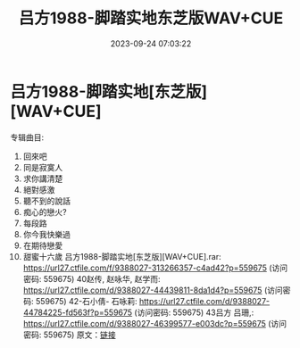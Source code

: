 ﻿---
title: 吕方1988-脚踏实地东芝版WAV+CUE
date: 2023-09-24 07:03:22
categories: WAV车载音乐、镜像
tags: 华语中文
---
# 吕方1988-脚踏实地[东芝版][WAV+CUE]

专辑曲目:
01. 回來吧
02. 同是寂寞人
03. 求你講清楚
04. 絕對感激
05. 聽不到的說話
06. 痴心的戀火?
07. 每段路
08. 你今我快樂過
09. 在期待戀愛
10. 甜蜜十六歲
吕方1988-脚踏实地[东芝版][WAV+CUE].rar: https://url27.ctfile.com/f/9388027-313266357-c4ad42?p=559675
(访问密码: 559675)
40赵传, 赵咏华, 赵学而: https://url27.ctfile.com/d/9388027-44439811-8da1d4?p=559675
(访问密码: 559675)
42-石小倩- 石咏莉: https://url27.ctfile.com/d/9388027-44784225-fd563f?p=559675
(访问密码: 559675)
43吕方 吕珊,: https://url27.ctfile.com/d/9388027-46399577-e003dc?p=559675
(访问密码: 559675)
原文：[链接](https://blog.sina.com.cn/s/blog_1647c7e76010313ik.html)